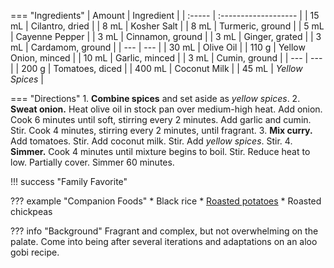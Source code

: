=== "Ingredients"
    | Amount | Ingredient           |
    | :----- | :------------------- |
    | 15 mL  | Cilantro, dried      |
    | 8 mL   | Kosher Salt          |
    | 8 mL   | Turmeric, ground     |
    | 5 mL   | Cayenne Pepper       |
    | 3 mL   | Cinnamon, ground     |
    | 3 mL   | Ginger, grated       |
    | 3 mL   | Cardamom, ground     |
    | ---    | ---                  |
    | 30 mL  | Olive Oil            |
    | 110 g  | Yellow Onion, minced |
    | 10 mL  | Garlic, minced       |
    | 3 mL   | Cumin, ground        |
    | ---    | ---                  |
    | 200 g  | Tomatoes, diced      |
    | 400 mL | Coconut Milk         |
    | 45 mL  | *Yellow Spices*      |

=== "Directions"
    1. **Combine spices** and set aside as *yellow spices*.
    2. **Sweat onion.** Heat olive oil in stock pan over medium-high heat. Add onion. Cook 6 minutes until soft, stirring every 2 minutes. Add garlic and cumin. Stir. Cook 4 minutes, stirring every 2 minutes, until fragrant.
    3. **Mix curry.** Add tomatoes. Stir. Add coconut milk. Stir. Add *yellow spices*. Stir.
    4. **Simmer.** Cook 4 minutes until mixture begins to boil. Stir. Reduce heat to low. Partially cover. Simmer 60 minutes.

!!! success "Family Favorite"

??? example "Companion Foods"
    * Black rice
    * [Roasted potatoes](../sides/roasted-potatoes.md)
    * Roasted chickpeas

??? info "Background"
    Fragrant and complex, but not overwhelming on the palate. Come into being after several iterations and adaptations on an aloo gobi recipe.
